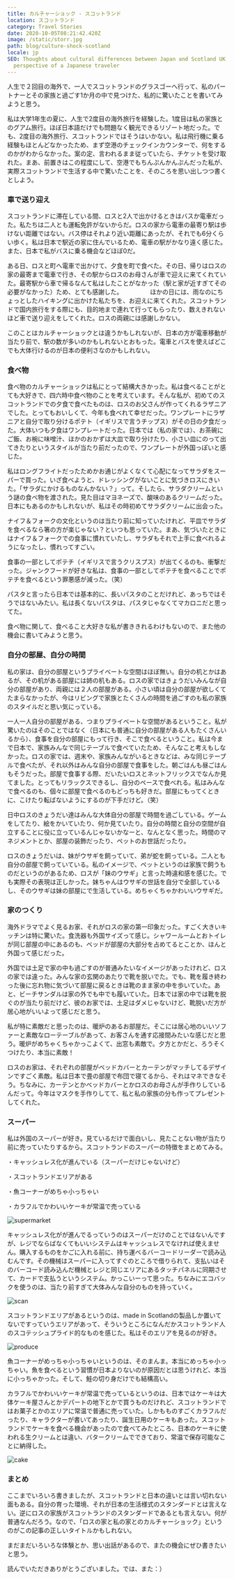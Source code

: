 ```yaml
---
title: カルチャーショック - スコットランド
location: スコットランド
category: Travel Stories
date: 2020-10-05T08:21:42.420Z
image: /static/storr.jpg
path: blog/culture-shock-scotland
locale: jp
SEO: Thoughts about cultural differences between Japan and Scotland UK from the
  perspective of a Japanese traveler
---
```

人生で２回目の海外で、一人でスコットランドのグラスゴーへ行って、私のパートナーとその家族と過ごす1か月の中で見つけた、私的に驚いたことを書いてみようと思う。

私は大学1年生の夏に、人生で2度目の海外旅行を経験した。1度目は私の家族とのグアム旅行。ほぼ日本語だけでも問題なく観光できるリゾート地だった。でも、2度目の海外旅行、スコットランドではそうはいかない。私は飛行機に乗る経験もほとんどなかったため、まず空港のチェックインカウンターで、何をするのかがわからなかった。案の定、言われるまま従っていたら、チケットを受け取れた。まあ、前置きはこの程度にして、空港でもちんぷんかんぷんだった私が、実際スコットランドで生活する中で驚いたことを、そのころを思い出しつつ書くとしよう。

### 車で送り迎え

スコットランドに滞在している間、ロスと2人で出かけるときはバスか電車だった。私たちは二人とも運転免許がないからだ。ロスの家から電車の最寄り駅は歩けない距離ではない。バス停はそれより近い距離にあったが、それでも6分くらい歩く。私は日本で駅近の家に住んでいるため、電車の駅がかなり遠く感じた。また、日本で私がバスに乗る機会などほぼ0だ。

ある日、ロスと町へ電車で出かけて、夕食を町で食べた。その日、帰りはロスの家の最寄まで電車で行き、その駅からロスのお母さんが車で迎えに来てくれていた。最寄駅から車で帰るなんて私はしたことがなかった（駅と家が近すぎてその必要がなかった）ため、とても感謝した。　　　　　ほかの日には、雨なのにちょっとしたハイキングに出かけた私たちを、お迎えに来てくれた。スコットランドで国内旅行をする際にも、目的地まで連れて行ってもらったり、数えきれないほど車で送り迎えをしてくれた。ロスの両親には感謝しかない。

このことはカルチャーショックとは違うかもしれないが、日本の方が電車移動が当たり前で、駅の数が多いのかもしれないとおもった。電車とバスを使えばどこでも大体行けるのが日本の便利さなのかもしれない。

### 食べ物

食べ物のカルチャーショックは私にとって結構大きかった。私は食べることがとても大好きで、四六時中食べ物のことを考えています。そんな私が、初めてのスコットランドでの夕食で食べたものは、ロスのお父さんが作ってくれるラザニアでした。とってもおいしくて、今年も食べれて幸せだった。ワンプレートにラザニアと自分で取り分けるポテト（イギリスで言うチップス）がその日の夕食だった。大体いつも夕食はワンプレートだった。日本では（私の家では）、お茶碗にご飯、お椀に味噌汁、ほかのおかずは大皿で取り分けたり、小さい皿にのって出てきたりというスタイルが当たり前だったので、ワンプレートが外国っぽいと感じた。

私はロングフライトだったためかお通じがよくなくて心配になってサラダをスーパーで買った。いざ食べようと、ドレッシングがないことに気づきロスにきいた。「サラダにかけるものなんかない？」って。そしたら、サラダクリームという謎の食べ物を渡された。見た目はマヨネーズで、酸味のあるクリームだった。日本にもあるのかもしれないが、私はその時初めてサラダクリームに出会った。

ナイフ＆フォークの文化というのは当たり前に知っていたけれど、平皿でサラダを食べるなら箸の方が楽じゃない？といつも思っていた。まあ、気づいたときにはナイフ＆フォークでの食事に慣れていたし、サラダもそれで上手に食べれるようになったし、慣れってすごい。

食事の一部としてポテチ（イギリスで言うクリスプス）が出てくるのも、衝撃だった。ジャンクフードが好きな私は、食事の一部としてポテチを食べることでポテチを食べるという罪悪感が減った。（笑）

パスタと言ったら日本では基本的に、長いパスタのことだけれど、あっちではそうではないみたい。私は長くないパスタは、パスタじゃなくてマカロニだと思ってた。

食べ物に関して、食べること大好きな私が書ききれるわけもないので、また他の機会に書いてみようと思う。

### 自分の部屋、自分の時間

私の家は、自分の部屋というプライベートな空間はほぼ無い。自分の机とかはあるが、その机がある部屋には姉の机もある。ロスの家ではきょうだいみんなが自分の部屋があり、両親には２人の部屋がある。小さい頃は自分の部屋が欲しくてたまらなかったが、今はリビングで家族とたくさんの時間を過ごすのも私の家族のスタイルだと思い気にっている。

一人一人自分の部屋がある、つまりプライベートな空間があるということ。私が驚いたのはそのことではなく（日本にも普通に自分の部屋がある人もたくさんいるから）、食事を自分の部屋にもって行き、そこで食べるということ。私は今まで日本で、家族みんなで同じテーブルで食べていたため、そんなこと考えもしなかった。ロスの家では、週末や、家族みんながいるときなどは、みな同じテーブルで食べたが、それ以外はみんな自分の部屋で食事をした。朝ごはんも昼ごはんもそうだった。部屋で食事する際、だいたいロスとネットフリックスでなんか見てました。とってもリラックスできるし、自分のペースで食べれる。私はみんなで食べるのも、個々に部屋で食べるのもどっちも好きだ。部屋にもってくときに、こけたり転ばないようにするのが下手だけど。（笑）

日中ロスのきょうだい達はみんな大体自分の部屋で時間を過ごしている。ゲームをしてたり、絵をかいていたり、何か見ていたり。自分の時間と自分の空間が自立することに役に立っているんじゃないかなーと、なんとなく思った。時間のマネジメントとか、部屋の装飾だったり、ペットのお世話だったり。

ロスのきょうだいは、妹がウサギを飼っていて、弟が蛇を飼っている。二人とも自分の部屋で飼っていている。私のイメージで、ペットというのは家族で飼うものだというのがあるため、ロスが「妹のウサギ」と言った時違和感を感じた。でも実際その表現は正しかった。妹ちゃんはウサギの世話を自分で全部しているし、そのウサギは妹の部屋にで生活している。めちゃくちゃかわいいウサギだ。

### 家のつくり

海外ドラマでよく見るお家、それがロスの家の第一印象だった。すごく大きいキッチンは特に驚いた。食洗器も外国サイズって感じ。シャワールームとおトイレが同じ部屋の中にあるのも、ベッドが部屋の大部分を占めてるとことか、ほんと外国って感じだった。

外国では土足で家の中も過ごすのが普通みたいなイメージがあったけれど、ロスの家では違った。みんな家の玄関のあたりで靴を脱いでた。でも、靴を履き終わった後に忘れ物に気づいて部屋に戻るときは靴のまま家の中を歩いていた。あと、ビーチサンダルは家の外でも中でも履いていた。日本では家の中では靴を脱ぐのが当たり前だけど、彼のお家では、土足はダメじゃないけど、靴脱いだ方が居心地がいいよって感じだと思う。

私が特に素敵だと思ったのは、暖炉のあるお部屋だ。そこには居心地のいいソファーと素敵なローテーブルがあって、お客さんを通す応接間みたいな感じだと思う。暖炉がめちゃくちゃかっこよくて、出窓も素敵で。夕方とかだと、ろうそくつけたり、本当に素敵！

ロスのお家は、それぞれの部屋がベッドカバーとカーテンがマッチしてるデザインですごく素敵。私は日本で畳の部屋で布団で寝てるから、それはマネできなそう。ちなみに、カーテンとかベッドカバーとかロスのお母さんが手作りしているんだって。今年はマスクを手作りしてて、私と私の家族の分も作ってプレゼントしてくれた。

### スーパー

私は外国のスーパーが好き。見ているだけで面白いし、見たことない物が当たり前に売っていたりするから。スコットランドのスーパーの特徴をまとめてみる。

・キャッシュレス化が進んでいる（スーパーだけじゃないけど）

・スコットランドエリアがある

・魚コーナーがめちゃ小っちゃい

・カラフルでかわいいケーキが常温で売っている

![supermarket](../../img/asda.jpg "supermarket")

キャッシュレス化がが進んでるっていうのはスーパーだけのことではないんですが、レジでならばなくてもいいシステムはキャッシュレスでなければ使えません。購入するものをかごに入れる前に、持ち運べるバーコードリーダーで読み込むんです。その機械はスーパーに入ってすぐのところで借りられて、支払いはそのバーコード読み込んだ機械とレジと同じエリアにあるタッチパネルに同期させて、カードで支払うというシステム。かっこいーって思った。ちなみにエコバックを使うのは、当たり前すぎて大体みんな自分のものを持っていく。

![scan](../../img/scan.jpg "scan")

スコットランドエリアがあるというのは、made in Scotlandの製品しか置いてないですっていうエリアがあって、そういうところになんだかスコットランド人のスコテッシュプライド的なものを感じた。私はそのエリアを見るのが好き。

![produce](../../img/produce.jpg "produce")

魚コーナーがめっちゃ小っちゃいというのは、そのまんま。本当にめっちゃ小っちゃい。魚を食べるという習慣が日本よりないのが原因だとは思うけれど、本当に小っちゃかった。そして、鮭の切り身だけでも結構高い。

カラフルでかわいいケーキが常温で売っているというのは、日本ではケーキは大体ケーキ屋さんとかデパートの地下とかで買うものだけれど、スコットランドではお菓子とかのエリアに常温で普通に売っていた。しかもものすごくカラフルだったり、キャラクターが書いてあったり、誕生日用のケーキもあった。スコットランドでケーキを食べる機会があったので食べてみたところ、日本のケーキに使われる生クリームとは違い、バタークリームでできており、常温で保存可能なことに納得した。

![cake](../../img/cake.jpg "cake")

### まとめ

ここまでいろいろ書きましたが、スコットランドと日本の違いとは言い切れない面もある。自分の育った環境、それが日本の生活様式のスタンダードとは言えない。逆にロスの家族がスコットランドのスタンダードであるとも言えない。何が普通なんだろう。なので、「ロスの家と私の家とのカルチャーショック」というのがこの記事の正しいタイトルかもしれない。

まだまだいろいろな体験とか、思い出話があるので、またの機会にぜひ書きたいと思う。

読んでいただきありがとうございました。では、また：）